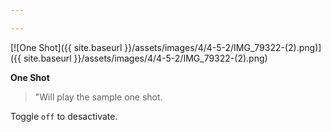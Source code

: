 ```yaml
---

---
```


[![One Shot]({{ site.baseurl }}/assets/images/4/4-5-2/IMG_79322-(2).png)]({{
site.baseurl }}/assets/images/4/4-5-2/IMG_79322-(2).png)

**One Shot**

> "Will play the sample one shot.

Toggle `off` to desactivate.


